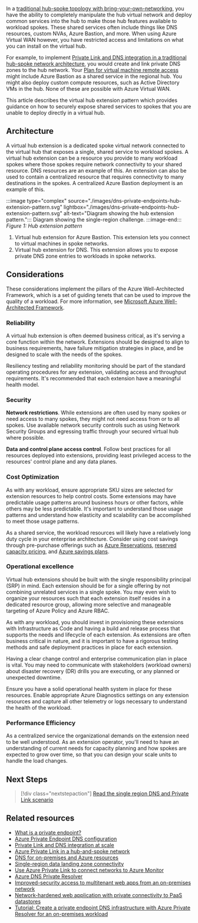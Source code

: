 In a [traditional hub-spoke topology with bring-your-own-networking](/azure/architecture/reference-architectures/hybrid-networking/hub-spoke), you have the ability to completely manipulate the hub virtual network and deploy common services into the hub to make those hub features available to workload spokes. These shared services often include things like DNS resources, custom NVAs, Azure Bastion, and more. When using Azure Virtual WAN however, you have restricted access and limitations on what you can install on the virtual hub.

For example, to implement [Private Link and DNS integration in a traditional hub-spoke network architecture](/azure/cloud-adoption-framework/ready/azure-best-practices/private-link-and-dns-integration-at-scale#private-link-and-dns-integration-in-hub-and-spoke-network-architectures), you would create and link private DNS zones to the hub network. Your [Plan for virtual machine remote access](/azure/cloud-adoption-framework/ready/azure-best-practices/plan-for-virtual-machine-remote-access#design-recommendations) might include Azure Bastion as a shared service in the regional hub. You might also deploy custom compute resources, such as Active Directory VMs in the hub. None of these are possible with Azure Virtual WAN.

This article describes the virtual hub extension pattern which provides guidance on how to securely expose shared services to spokes that you are unable to deploy directly in a virtual hub.

## Architecture

A virtual hub extension is a dedicated spoke virtual network connected to the virtual hub that exposes a single, shared service to workload spokes. A virtual hub extension can be a resource you provide to many workload spokes where those spokes require network connectivity to your shared resource. DNS resources are an example of this. An extension can also be used to contain a centralized resource that requires connectivity to many destinations in the spokes. A centralized Azure Bastion deployment is an example of this.

:::image type="complex" source="./images/dns-private-endpoints-hub-extension-pattern.svg" lightbox="./images/dns-private-endpoints-hub-extension-pattern.svg" alt-text="Diagram showing the hub extension pattern."::: 
Diagram showing the single-region challenge.
:::image-end:::
*Figure 1: Hub extension pattern*

1. Virtual hub extension for Azure Bastion. This extension lets you connect to virtual machines in spoke networks.
2. Virtual hub extension for DNS. This extension allows you to expose private DNS zone entries to workloads in spoke networks.

## Considerations

These considerations implement the pillars of the Azure Well-Architected Framework, which is a set of guiding tenets that can be used to improve the quality of a workload. For more information, see [Microsoft Azure Well-Architected Framework](/azure/architecture/framework).

### Reliability

A virtual hub extension is often deemed business critical, as it's serving a core function within the network. Extensions should be designed to align to business requirements, have failure mitigation strategies in place, and be designed to scale with the needs of the spokes.

Resiliency testing and reliability monitoring should be part of the standard operating procedures for any extension, validating access and throughput requirements.  It's recommended that each extension have a meaningful health model.

### Security

**Network restrictions**. While extensions are often used by many spokes or need access to many spokes, they might not need access from or to all spokes.  Use available network security controls such as using Network Security Groups and egressing traffic through your secured virtual hub where possible.

**Data and control plane access control**. Follow best practices for all resources deployed into extensions, providing least privileged access to the resources' control plane and any data planes.

### Cost Optimization

As with any workload, ensure appropriate SKU sizes are selected for extension resources to help control costs.  Some extensions may have predictable usage patterns around business hours or other factors, while others may be less predictable. It's important to understand those usage patterns and understand how elasticity and scalability can be accomplished to meet those usage patterns.

As a shared service, the workload resources will likely have a relatively long duty cycle in your enterprise architecture. Consider using cost savings through pre-purchase offerings such as [Azure Reservations](/azure/cost-management-billing/reservations/save-compute-costs-reservations), [reserved capacity pricing](https://azure.microsoft.com/pricing/reserved-capacity/), and [Azure savings plans](/azure/cost-management-billing/savings-plan/).

### Operational excellence

Virtual hub extensions should be built with the single responsibility principal (SRP) in mind. Each extension should be for a single offering by not combining unrelated services in a single spoke.  You may even wish to organize your resources such that each extension itself resides in a dedicated resource group, allowing more selective and manageable targeting of Azure Policy and Azure RBAC.

As with any workload, you should invest in provisioning these extensions with Infrastructure as Code and having a build and release process that supports the needs and lifecycle of each extension.  As extensions are often business critical in nature, and it is important to have a rigorous testing methods and safe deployment practices in place for each extension.

Having a clear change control and enterprise communication plan in place is vital. You may need to communicate with stakeholders (workload owners) about disaster recovery (DR) drills you are executing, or any planned or unexpected downtime.

Ensure you have a solid operational health system in place for these resources. Enable appropriate Azure Diagnostics settings on any extension resources and capture all other telemetry or logs necessary to understand the health of the workload.

### Performance Efficiency

As a centralized service the organizational demands on the extension need to be well understood. As an extension operator, you'll need to have an understanding of current needs for capacity planning and how spokes are expected to grow over time, so that you can design your scale units to handle the load changes.

## Next Steps

> [!div class="nextstepaction"]
> [Read the single region DNS and Private Link scenario](./private-link-vwan-dns-single-region-workload.yml)

## Related resources

- [What is a private endpoint?](/azure/private-link/private-endpoint-overview)
- [Azure Private Endpoint DNS configuration](/azure/private-link/private-endpoint-dns)
- [Private Link and DNS integration at scale](/azure/cloud-adoption-framework/ready/azure-best-practices/private-link-and-dns-integration-at-scale)
- [Azure Private Link in a hub-and-spoke network](/azure/architecture/guide/networking/private-link-hub-spoke-network)
- [DNS for on-premises and Azure resources](/azure/cloud-adoption-framework/ready/azure-best-practices/dns-for-on-premises-and-azure-resources)
- [Single-region data landing zone connectivity](/azure/cloud-adoption-framework/scenarios/cloud-scale-analytics/eslz-network-considerations-single-region)
- [Use Azure Private Link to connect networks to Azure Monitor](/azure/azure-monitor/logs/private-link-security)
- [Azure DNS Private Resolver](/azure/architecture/example-scenario/networking/azure-dns-private-resolver)
- [Improved-security access to multitenant web apps from an on-premises network](/azure/architecture/example-scenario/security/access-multitenant-web-app-from-on-premises)
- [Network-hardened web application with private connectivity to PaaS datastores](/azure/architecture/example-scenario/security/hardened-web-app)
- [Tutorial: Create a private endpoint DNS infrastructure with Azure Private Resolver for an on-premises workload](/azure/private-link/tutorial-dns-on-premises-private-resolver)
